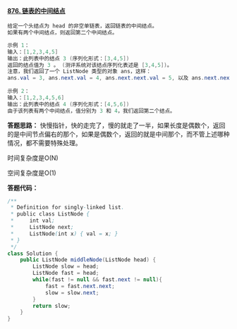 #### [876. 链表的中间结点](https://leetcode-cn.com/problems/middle-of-the-linked-list/)

```java
给定一个头结点为 head 的非空单链表，返回链表的中间结点。
如果有两个中间结点，则返回第二个中间结点。

示例 1：
输入：[1,2,3,4,5]
输出：此列表中的结点 3 (序列化形式：[3,4,5])
返回的结点值为 3 。 (测评系统对该结点序列化表述是 [3,4,5])。
注意，我们返回了一个 ListNode 类型的对象 ans，这样：
ans.val = 3, ans.next.val = 4, ans.next.next.val = 5, 以及 ans.next.next.next = NULL.
    
示例 2：
输入：[1,2,3,4,5,6]
输出：此列表中的结点 4 (序列化形式：[4,5,6])
由于该列表有两个中间结点，值分别为 3 和 4，我们返回第二个结点。
```



**答题思路：** 快慢指针，快的走完了，慢的就走了一半，如果长度是偶数个，返回的是中间节点偏右的那个，如果是偶数个，返回的就是中间那个，而不管上述哪种情况，都不需要特殊处理。

时间复杂度是O(N)

空间复杂度是O(1)



**答题代码：** 

```java
/**
 * Definition for singly-linked list.
 * public class ListNode {
 *     int val;
 *     ListNode next;
 *     ListNode(int x) { val = x; }
 * }
 */
class Solution {
    public ListNode middleNode(ListNode head) {
        ListNode slow = head;
        ListNode fast = head;
        while(fast != null && fast.next != null){
            fast = fast.next.next;
            slow = slow.next;
        }
        return slow;
    }
}
```

